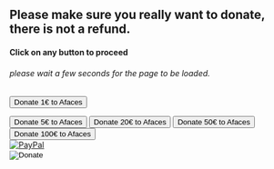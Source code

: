 

## Please make sure you really want to donate, there is not a refund.
#### Click on any button to proceed
###### please wait a few seconds for the page to be loaded.

<div class="paypalbutton">
<script src="https://js.stripe.com/v3/"></script>
<script type="text/javascript">
function redirectToCheckoutOne() {
    var stripe = Stripe('pk_live_51LP7WYGzzgXMTNqrg7ECBiuknWQo4TLUoyYX6NERMhNsr0DmdY7O7znm3vxOSNNvCCil4AfsbSNJPWjQppX7YgF700jrHHNVWZ');
    
    document.getElementById("checkout").addEventListener("click", function() {
        stripe.redirectToCheckout({
                lineItems: [{
                    price: 'price_1LPblJGzzgXMTNqr1aO4jCXi', // Replace with the ID of your price
                    quantity: 1,
                }, ],
                mode: 'payment',
                successUrl: 'https://afaces.tk/success',
                cancelUrl: 'https://afaces.tk/cancel',
            })
            .then(function(result) {
            });
        })
}
</script>
<input type="button" id="checkout" onclick = "redirectToCheckoutOne()" value="Donate 1€ to Afaces">

<script src="https://js.stripe.com/v3/"></script>
<script type="text/javascript">
function redirectToCheckoutFive() {
    var stripe = Stripe('pk_live_51LP7WYGzzgXMTNqrg7ECBiuknWQo4TLUoyYX6NERMhNsr0DmdY7O7znm3vxOSNNvCCil4AfsbSNJPWjQppX7YgF700jrHHNVWZ');
    
    document.getElementById("checkout").addEventListener("click", function() {
        stripe.redirectToCheckout({
                lineItems: [{
                    price: 'price_1LPblJGzzgXMTNqrWBEQtXoJ', // Replace with the ID of your price
                    quantity: 1,
                }, ],
                mode: 'payment',
                successUrl: 'https://afaces.tk/success',
                cancelUrl: 'https://afaces.tk/cancel',
            })
            .then(function(result) {
            });
        })
}
</script>
<input type="button" id="checkout" onclick = "redirectToCheckoutFive()" value="Donate 5€ to Afaces">

<script src="https://js.stripe.com/v3/"></script>
<script type="text/javascript">
function redirectToCheckoutTwenty() {
    var stripe = Stripe('pk_live_51LP7WYGzzgXMTNqrg7ECBiuknWQo4TLUoyYX6NERMhNsr0DmdY7O7znm3vxOSNNvCCil4AfsbSNJPWjQppX7YgF700jrHHNVWZ');
    
    document.getElementById("checkout").addEventListener("click", function() {
        stripe.redirectToCheckout({
                lineItems: [{
                    price: 'price_1LPblJGzzgXMTNqrLPdpAb1q', // Replace with the ID of your price
                    quantity: 1,
                }, ],
                mode: 'payment',
                successUrl: 'https://afaces.tk/success',
                cancelUrl: 'https://afaces.tk/cancel',
            })
            .then(function(result) {
            });
        })
}
</script>
<input type="button" id="checkout" onclick = "redirectToCheckoutTwenty()" value="Donate 20€ to Afaces">

<script src="https://js.stripe.com/v3/"></script>
<script type="text/javascript">
function redirectToCheckoutFifty() {
    var stripe = Stripe('pk_live_51LP7WYGzzgXMTNqrg7ECBiuknWQo4TLUoyYX6NERMhNsr0DmdY7O7znm3vxOSNNvCCil4AfsbSNJPWjQppX7YgF700jrHHNVWZ');
    
    document.getElementById("checkout").addEventListener("click", function() {
        stripe.redirectToCheckout({
                lineItems: [{
                    price: 'price_1LPblJGzzgXMTNqrw2kNK7Od', // Replace with the ID of your price
                    quantity: 1,
                }, ],
                mode: 'payment',
                successUrl: 'https://afaces.tk/success',
                cancelUrl: 'https://afaces.tk/cancel',
            })
            .then(function(result) {
            });
        })
}
</script>
<input type="button" id="checkout" onclick = "redirectToCheckoutFifty()" value="Donate 50€ to Afaces">

<script src="https://js.stripe.com/v3/"></script>
<script type="text/javascript">
function redirectToCheckoutOneHundred() {
    var stripe = Stripe('pk_live_51LP7WYGzzgXMTNqrg7ECBiuknWQo4TLUoyYX6NERMhNsr0DmdY7O7znm3vxOSNNvCCil4AfsbSNJPWjQppX7YgF700jrHHNVWZ');
    
    document.getElementById("checkout").addEventListener("click", function() {
        stripe.redirectToCheckout({
                lineItems: [{
                    price: 'price_1LPblKGzzgXMTNqruyXcvpTn', // Replace with the ID of your price
                    quantity: 1,
                }, ],
                mode: 'payment',
                successUrl: 'https://afaces.tk/success',
                cancelUrl: 'https://afaces.tk/cancel',
            })
            .then(function(result) {
            });
        })
}
</script>
<input type="button" id="checkout" onclick = "redirectToCheckoutOneHundred()" value="Donate 100€ to Afaces">

</div>

<div class="paypalbutton">
    <a href="https://paypal.com/paypalme/axelcurros">
        <img border="0" alt="PayPal" src="https://upload.wikimedia.org/wikipedia/commons/b/b5/PayPal.svg">
    </a>
    <form action="https://www.paypal.com/donate" method="post" target="_top">
 <!-- Identify your business so that you can collect the payments. -->
 <input type="hidden" name="business" value="axelfernandezcurros@gmail.com">
 <!-- Specify details about the contribution -->
 <input type="hidden" name="no_recurring" value="0">
 <input type="hidden" name="item_name" value="Afaces music">
 <input type="hidden" name="item_number" value="Make a donation">
 <input type="hidden" name="currency_code" value="EUR">
 <!-- Display the payment button. -->
 <input type="image" name="submit" src="https://www.paypalobjects.com/en_US/i/btn/btn_donate_LG.gif" alt="Donate">
 <img alt="" width="1" height="1" src="https://www.paypalobjects.com/en_US/i/scr/pixel.gif" >
</form>
</div>